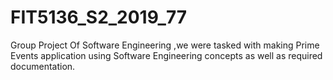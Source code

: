 # FIT5136_S2_2019_77
Group Project Of Software Engineering ,we were tasked with making Prime Events application using Software Engineering concepts as well as required documentation.
